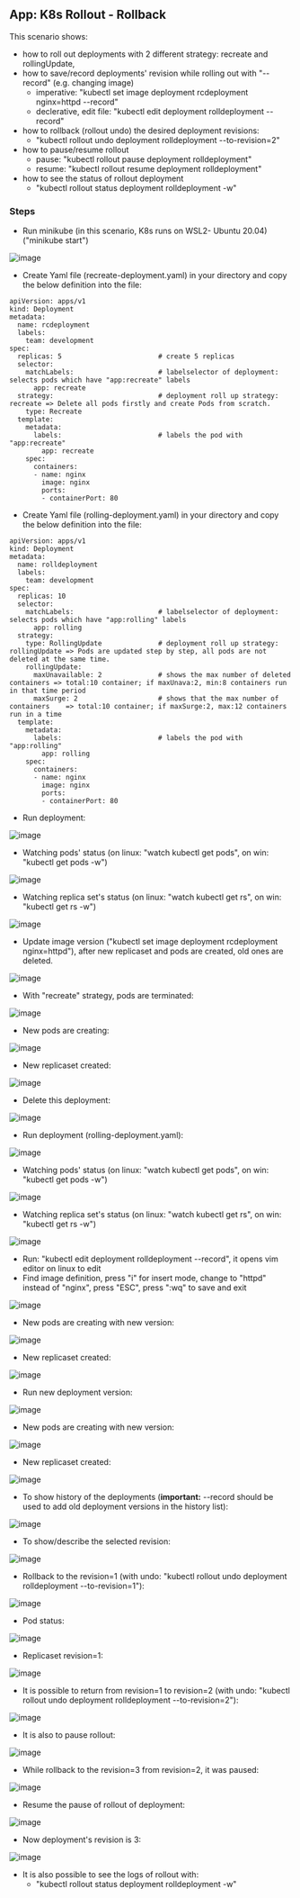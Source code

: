 ## App: K8s Rollout - Rollback 

This scenario shows:
- how to roll out deployments with 2 different strategy: recreate and rollingUpdate,
- how to save/record deployments' revision while rolling out with "--record" (e.g. changing image)
  - imperative:             "kubectl set image deployment rcdeployment nginx=httpd --record" 
  - declerative, edit file: "kubectl edit deployment rolldeployment --record" 
- how to rollback (rollout undo) the desired deployment revisions: 
  - "kubectl rollout undo deployment rolldeployment --to-revision=2"
- how to pause/resume rollout
  - pause:  "kubectl rollout pause deployment rolldeployment"
  - resume: "kubectl rollout resume deployment rolldeployment"
- how to see the status of rollout deployment
  - "kubectl rollout status deployment rolldeployment -w" 

### Steps

- Run minikube  (in this scenario, K8s runs on WSL2- Ubuntu 20.04) ("minikube start")

![image](https://user-images.githubusercontent.com/10358317/153183333-371fe598-d5a4-4b86-9b5d-9e33f35063cc.png)
  
- Create Yaml file (recreate-deployment.yaml) in your directory and copy the below definition into the file:

```
apiVersion: apps/v1
kind: Deployment
metadata:
  name: rcdeployment
  labels:
    team: development
spec:
  replicas: 5                        # create 5 replicas
  selector:
    matchLabels:                     # labelselector of deployment: selects pods which have "app:recreate" labels
      app: recreate
  strategy:                          # deployment roll up strategy: recreate => Delete all pods firstly and create Pods from scratch.
    type: Recreate
  template:
    metadata:
      labels:                        # labels the pod with "app:recreate" 
        app: recreate
    spec:
      containers:
      - name: nginx
        image: nginx
        ports:
        - containerPort: 80
```

- Create Yaml file (rolling-deployment.yaml) in your directory and copy the below definition into the file:

```
apiVersion: apps/v1
kind: Deployment
metadata:
  name: rolldeployment
  labels:
    team: development
spec:
  replicas: 10                     
  selector:
    matchLabels:                     # labelselector of deployment: selects pods which have "app:rolling" labels
      app: rolling
  strategy:
    type: RollingUpdate              # deployment roll up strategy: rollingUpdate => Pods are updated step by step, all pods are not deleted at the same time.
    rollingUpdate:                   
      maxUnavailable: 2              # shows the max number of deleted containers => total:10 container; if maxUnava:2, min:8 containers run in that time period
      maxSurge: 2                    # shows that the max number of containers    => total:10 container; if maxSurge:2, max:12 containers run in a time
  template:
    metadata:
      labels:                        # labels the pod with "app:rolling"
        app: rolling
    spec:
      containers:
      - name: nginx
        image: nginx
        ports:
        - containerPort: 80
```

- Run deployment: 

![image](https://user-images.githubusercontent.com/10358317/153604472-8af9e7d9-7d22-47e2-b02d-2e6c36c86de5.png)

- Watching pods' status (on linux: "watch kubectl get pods", on win: "kubectl get pods -w")

![image](https://user-images.githubusercontent.com/10358317/153604648-9944dfd4-3148-4e8c-b52b-ef801a695ed2.png)

- Watching replica set's status (on linux: "watch kubectl get rs", on win: "kubectl get rs -w")

![image](https://user-images.githubusercontent.com/10358317/153604880-a0697649-967d-4255-bc4d-e72446568844.png)

- Update image version ("kubectl set image deployment rcdeployment nginx=httpd"), after new replicaset and pods are created, old ones are deleted. 

![image](https://user-images.githubusercontent.com/10358317/153605645-3bd72a89-9840-4d6b-9c6c-3b8c251cf2e9.png)

- With "recreate" strategy, pods are terminated:
 
![image](https://user-images.githubusercontent.com/10358317/153605318-8f71959d-3c44-4c72-bdd5-674aea6d1afc.png)

- New pods are creating:

![image](https://user-images.githubusercontent.com/10358317/153605365-bc6ffcbe-cadc-4760-b85a-a4844fa1ccb4.png)

- New replicaset created:

![image](https://user-images.githubusercontent.com/10358317/153605416-80d63de8-dee6-4131-bb24-a1a8f8e47cda.png)

- Delete this deployment:

![image](https://user-images.githubusercontent.com/10358317/153605871-6ca3810d-ce23-4442-ae2c-44c362ada13d.png)

- Run deployment (rolling-deployment.yaml): 

![image](https://user-images.githubusercontent.com/10358317/153610269-96541251-b039-4393-87e3-a1e93e234753.png)


- Watching pods' status (on linux: "watch kubectl get pods", on win: "kubectl get pods -w")

![image](https://user-images.githubusercontent.com/10358317/153610371-5836cf65-2a60-4e94-b96e-e4b8643412a2.png)

- Watching replica set's status (on linux: "watch kubectl get rs", on win: "kubectl get rs -w")

![image](https://user-images.githubusercontent.com/10358317/153610454-e27200ec-1c52-48aa-89de-c798fa6d8d5f.png)

- Run: "kubectl edit deployment rolldeployment --record", it opens vim editor on linux to edit
- Find image definition, press "i" for insert mode, change to "httpd" instead of "nginx", press "ESC", press ":wq" to save and exit

![image](https://user-images.githubusercontent.com/10358317/153610924-b2fc3730-de65-4138-8ee8-d4675badd651.png)

- New pods are creating with new version:

![image](https://user-images.githubusercontent.com/10358317/153614766-027ee933-0788-4418-8577-70f0860a8841.png)

- New replicaset created:

![image](https://user-images.githubusercontent.com/10358317/153614901-55137709-b79a-4bfd-866b-a259b299cda5.png)

- Run new deployment version:

![image](https://user-images.githubusercontent.com/10358317/153615453-95067330-5056-4103-a396-db2979d0b98a.png)

- New pods are creating with new version:

![image](https://user-images.githubusercontent.com/10358317/153615342-043787b0-bb8a-438b-ba35-65e0a71985ac.png)

- New replicaset created:

![image](https://user-images.githubusercontent.com/10358317/153615533-9af6f608-c94b-4a45-baf9-c68d394a3308.png)

- To show history of the deployments (**important:** --record should be used to add old deployment versions in the history list):

![image](https://user-images.githubusercontent.com/10358317/153615727-30cfa59d-a144-41ed-9685-f4ec8a562ed0.png)

- To show/describe the selected revision:

![image](https://user-images.githubusercontent.com/10358317/153616272-3fd95a8b-3b6c-42a7-add6-ae40550a47e8.png)

- Rollback to the revision=1 (with undo: "kubectl rollout undo deployment rolldeployment --to-revision=1"):

![image](https://user-images.githubusercontent.com/10358317/153616842-e5a544c8-0d1b-4843-a263-d7fb7c51df22.png)


- Pod status:

![image](https://user-images.githubusercontent.com/10358317/153616616-30b635d2-c95f-47ea-8abd-5fdcd4646719.png)

- Replicaset revision=1:

![image](https://user-images.githubusercontent.com/10358317/153616770-5c72a691-8028-4bc1-9111-b1f63504b7c7.png)

- It is possible to return from revision=1 to revision=2 (with undo: "kubectl rollout undo deployment rolldeployment --to-revision=2"):

![image](https://user-images.githubusercontent.com/10358317/153618994-f5b072c7-c758-46ce-bcb6-1c48e255200e.png)


- It is also to pause rollout:

![image](https://user-images.githubusercontent.com/10358317/153617586-011a90d9-d4b7-4813-b191-75069ee5ffd0.png)

- While rollback to the revision=3 from revision=2, it was paused:

![image](https://user-images.githubusercontent.com/10358317/153617783-da05f8a8-5b1b-4473-9bd6-47f709ab8349.png)

- Resume the pause of rollout of deployment:

![image](https://user-images.githubusercontent.com/10358317/153617914-3ed84d3f-20a0-4693-bb9e-17e1346f28b5.png)

- Now deployment's revision is 3:

![image](https://user-images.githubusercontent.com/10358317/153618035-5b506540-dc63-45fd-af83-d2bedb5b192e.png)

- It is also possible to see the logs of rollout with:
  - "kubectl rollout status deployment rolldeployment -w"
